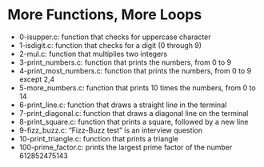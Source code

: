 # More Functions, More Loops
* 0-isupper.c: function that checks for uppercase character
* 1-isdigit.c: function that checks for a digit (0 through 9)
* 2-mul.c: function that multiplies two integers
* 3-print_numbers.c: function that prints the numbers, from 0 to 9
* 4-print_most_numbers.c: function that prints the numbers, from 0 to 9 except 2,4
* 5-more_numbers.c: function that prints 10 times the numbers, from 0 to 14
* 6-print_line.c: function that draws a straight line in the terminal
* 7-print_diagonal.c: function that draws a diagonal line on the terminal
* 8-print_square.c: function that prints a square, followed by a new line
* 9-fizz_buzz.c: “Fizz-Buzz test” is an interview question
* 10-print_triangle.c: function that prints a triangle
* 100-prime_factor.c: prints the largest prime factor of the number 612852475143

